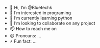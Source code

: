 - 👋 Hi, I’m @Bluetechk
- 👀 I’m interested in programing
- 🌱 I’m currently learning python
- 💞️ I’m looking to collaborate on any project
- 📫 How to reach me on 
- 😄 Pronouns: ...
- ⚡ Fun fact: ...

<!---
Bluetechk/Bluetechk is a ✨ special ✨ repository because its `README.md` (this file) appears on your GitHub profile.
You can click the Preview link to take a look at your changes.
--->
